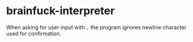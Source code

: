 # brainfuck-interpreter

When asking for user input with `,` the program ignores newline character
used for confirmation.